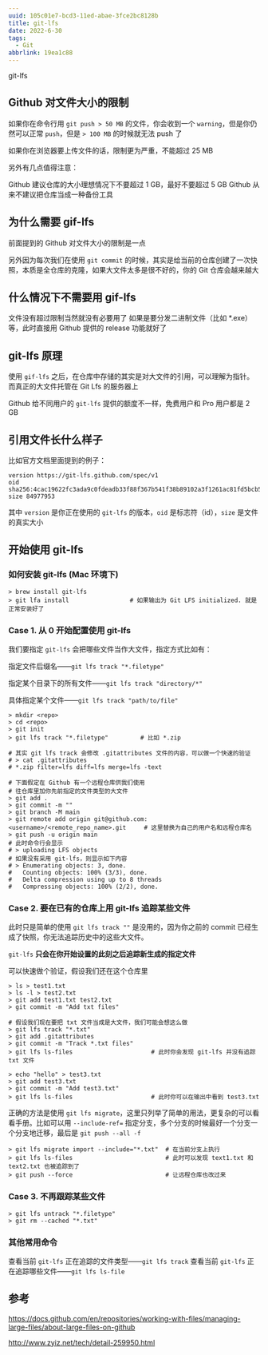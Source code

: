 ```yaml
---
uuid: 105c01e7-bcd3-11ed-abae-3fce2bc8128b
title: git-lfs
date: 2022-6-30
tags:
  - Git
abbrlink: 19ea1c88
---
```


git-lfs

<!--more-->

## Github 对文件大小的限制
如果你在命令行用 ``git push > 50 MB`` 的文件，你会收到一个 ``warning``，但是你仍然可以正常 ``push``，但是 ``> 100 MB`` 的时候就无法 push 了

如果你在浏览器要上传文件的话，限制更为严重，不能超过 25 MB

另外有几点值得注意：

Github 建议仓库的大小理想情况下不要超过 1 GB，最好不要超过 5 GB
Github 从来不建议把仓库当成一种备份工具

## 为什么需要 gif-lfs
前面提到的 Github 对文件大小的限制是一点

另外因为每次我们在使用 ``git commit`` 的时候，其实是给当前的仓库创建了一次快照，本质是全仓库的克隆，如果大文件太多是很不好的，你的 Git 仓库会越来越大

## 什么情况下不需要用 gif-lfs
文件没有超过限制当然就没有必要用了
如果是要分发二进制文件（比如 *.exe）等，此时直接用 Github 提供的 release 功能就好了

## git-lfs 原理
使用 ``gif-lfs`` 之后，在仓库中存储的其实是对大文件的引用，可以理解为指针。而真正的大文件托管在 Git Lfs 的服务器上

Github 给不同用户的 ``git-lfs`` 提供的额度不一样，免费用户和 Pro 用户都是 2 GB

## 引用文件长什么样子
比如官方文档里面提到的例子：
```
version https://git-lfs.github.com/spec/v1
oid sha256:4cac19622fc3ada9c0fdeadb33f88f367b541f38b89102a3f1261ac81fd5bcb5
size 84977953
```
其中 ``version`` 是你正在使用的 ``git-lfs`` 的版本，``oid`` 是标志符（id），``size`` 是文件的真实大小

## 开始使用 git-lfs
### 如何安装 git-lfs (Mac 环境下)
```commandline
> brew install git-lfs
> git lfa install                 # 如果输出为 Git LFS initialized. 就是正常安装好了
```

### Case 1. 从 0 开始配置使用 git-lfs
我们要指定 ``git-lfs`` 会把哪些文件当作大文件，指定方式比如有：

指定文件后缀名——``git lfs track "*.filetype"``

指定某个目录下的所有文件——``git lfs track "directory/*"``

具体指定某个文件——``git lfs track "path/to/file"``

```
> mkdir <repo>
> cd <repo>
> git init
> git lfs track "*.filetype"         # 比如 *.zip
 
# 其实 git lfs track 会修改 .gitattributes 文件的内容，可以做一个快速的验证
# > cat .gitattributes
# *.zip filter=lfs diff=lfs merge=lfs -text
 
# 下面假定在 Github 有一个远程仓库供我们使用
# 往仓库里加你先前指定的文件类型的大文件
> git add .                                         
> git commit -m ""
> git branch -M main
> git remote add origin git@github.com:<username>/<remote_repo_name>.git     # 这里替换为自己的用户名和远程仓库名
> git push -u origin main
# 此时命令行会显示
# > uploading LFS objects
# 如果没有采用 git-lfs，则显示如下内容
# > Enumerating objects: 3, done.
#   Counting objects: 100% (3/3), done.
#   Delta compression using up to 8 threads
#   Compressing objects: 100% (2/2), done.
```

### Case 2. 要在已有的仓库上用 git-lfs 追踪某些文件

此时只是简单的使用 ``git lfs track ""`` 是没用的，因为你之前的 commit 已经生成了快照，你无法追踪历史中的这些大文件。

``git-lfs`` **只会在你开始设置的此刻之后追踪新生成的指定文件**

可以快速做个验证，假设我们还在这个仓库里

```
> ls > test1.txt
> ls -l > test2.txt
> git add test1.txt test2.txt
> git commit -m "Add txt files"
 
# 假设我们现在要把 txt 文件当成是大文件，我们可能会想这么做
> git lfs track "*.txt"
> git add .gitattributes
> git commit -m "Track *.txt files"
> git lfs ls-files                      # 此时你会发现 git-lfs 并没有追踪 txt 文件
 
> echo "hello" > test3.txt
> git add test3.txt
> git commit -m "Add test3.txt"
> git lfs ls-files                      # 此时你可以在输出中看到 test3.txt
```

正确的方法是使用 ``git lfs migrate``，这里只列举了简单的用法，更复杂的可以看看手册。比如可以用 ``--include-ref=`` 指定分支，多个分支的时候最好一个分支一个分支地迁移，最后是 ``git push --all -f``

```
> git lfs migrate import --include="*.txt"  # 在当前分支上执行
> git lfs ls-files                          # 此时可以发现 text1.txt 和 text2.txt 也被追踪到了
> git push --force                          # 让远程仓库也改过来
```

### Case 3. 不再跟踪某些文件
```
> git lfs untrack "*.filetype"
> git rm --cached "*.txt"
```

### 其他常用命令
查看当前 ``git-lfs`` 正在追踪的文件类型——``git lfs track``
查看当前 ``git-lfs`` 正在追踪哪些文件——``git lfs ls-file``

## 参考
https://docs.github.com/en/repositories/working-with-files/managing-large-files/about-large-files-on-github

http://www.zyiz.net/tech/detail-259950.html
